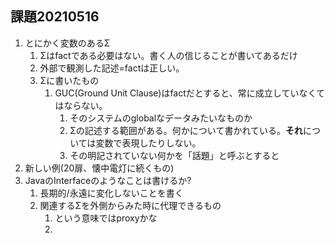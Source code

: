 ## 課題20210516

1. とにかく変数のあるΣ
	1. Σはfactである必要はない。書く人の信じることが書いてあるだけ
	2. 外部で観測した記述=factは正しい。
	3. Σに書いたもの
		1. GUC(Ground Unit Clause)はfactだとすると、常に成立していなくてはならない。
			1. そのシステムのglobalなデータみたいなものか
			2. Σの記述する範囲がある。何かについて書かれている。**それ**については変数で表現したりしない。
			3. その明記されていない何かを「話題」と呼ぶとすると
2. 新しい例(20扉、懐中電灯に続くもの)
3. JavaのInterfaceのようなことは書けるか?
	1. 長期的/永遠に変化しないことを書く
	2. 関連するΣを外側からみた時に代理できるもの
		1. という意味ではproxyかな
		2. 

